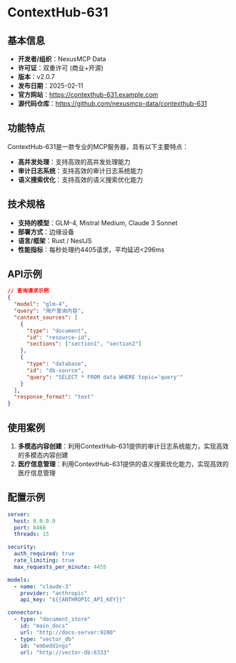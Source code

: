 # ContextHub-631

## 基本信息

- **开发者/组织**：NexusMCP Data
- **许可证**：双重许可 (商业+开源)
- **版本**：v2.0.7
- **发布日期**：2025-02-11
- **官方网站**：https://contexthub-631.example.com
- **源代码仓库**：https://github.com/nexusmcp-data/contexthub-631

## 功能特点

ContextHub-631是一款专业的MCP服务器，具有以下主要特点：

- **高并发处理**：支持高效的高并发处理能力
- **审计日志系统**：支持高效的审计日志系统能力
- **语义搜索优化**：支持高效的语义搜索优化能力


## 技术规格

- **支持的模型**：GLM-4, Mistral Medium, Claude 3 Sonnet
- **部署方式**：边缘设备
- **语言/框架**：Rust / NestJS
- **性能指标**：每秒处理约4405请求，平均延迟<296ms

## API示例

```json
// 查询请求示例
{
  "model": "glm-4",
  "query": "用户查询内容",
  "context_sources": [
    {
      "type": "document",
      "id": "resource-id",
      "sections": ["section1", "section2"]
    },
    {
      "type": "database",
      "id": "db-source",
      "query": "SELECT * FROM data WHERE topic='query'"
    }
  ],
  "response_format": "text"
}
```

## 使用案例

1. **多模态内容创建**：利用ContextHub-631提供的审计日志系统能力，实现高效的多模态内容创建
2. **医疗信息管理**：利用ContextHub-631提供的语义搜索优化能力，实现高效的医疗信息管理


## 配置示例

```yaml
server:
  host: 0.0.0.0
  port: 8460
  threads: 15

security:
  auth_required: true
  rate_limiting: true
  max_requests_per_minute: 4455

models:
  - name: "claude-3"
    provider: "anthropic"
    api_key: "${{ANTHROPIC_API_KEY}}"

connectors:
  - type: "document_store"
    id: "main_docs"
    url: "http://docs-server:9200"
  - type: "vector_db"
    id: "embeddings"
    url: "http://vector-db:6333"
```